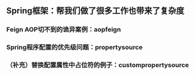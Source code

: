 ## Spring框架：帮我们做了很多工作也带来了复杂度
### Feign AOP切不到的诡异案例：aopfeign
### Spring程序配置的优先级问题：propertysource
### （补充）替换配置属性中占位符的例子：custompropertysource